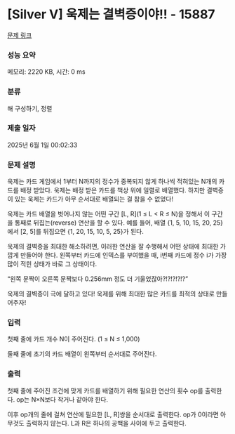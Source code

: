# [Silver V] 욱제는 결벽증이야!! - 15887 

[문제 링크](https://www.acmicpc.net/problem/15887) 

### 성능 요약

메모리: 2220 KB, 시간: 0 ms

### 분류

해 구성하기, 정렬

### 제출 일자

2025년 6월 1일 00:02:33

### 문제 설명

<p>욱제는 카드 게임에서 1부터 N까지의 정수가 중복되지 않게 하나씩 적혀있는 N개의 카드를 배정 받았다. 욱제는 배정 받은 카드를 책상 위에 일렬로 배열했다. 하지만 결벽증이 있는 욱제는 카드가 아무 순서대로 배열되는 걸 참을 수 없었다!</p>

<p>욱제는 카드 배열을 벗어나지 않는 어떤 구간 [L, R](1 ≤ L < R ≤ N)을 정해서 이 구간을 통째로 뒤집는(reverse) 연산을 할 수 있다. 예를 들어, 배열 {1, 5, 10, 15, 20, 25}에서 [2, 5]를 뒤집으면 {1, 20, 15, 10, 5, 25}가 된다.</p>

<p>욱제의 결벽증을 최대한 해소하려면, 이러한 연산을 잘 수행해서 어떤 상태에 최대한 가깝게 만들어야 한다. 왼쪽부터 카드에 인덱스를 부여했을 때, i번째 카드에 정수 i가 가장 많이 적힌 상태가 바로 그 상태이다.</p>

<p>“왼쪽 문짝이 오른쪽 문짝보다 0.256mm 정도 더 기울었잖아?!?!?!?!?”</p>

<p>욱제의 결벽증이 극에 달하고 있다! 욱제를 위해 최대한 많은 카드를 최적의 상태로 만들어주자!</p>

### 입력 

 <p>첫째 줄에 카드 개수 N이 주어진다. (1 ≤ N ≤ 1,000)</p>

<p>둘째 줄에 초기의 카드 배열이 왼쪽부터 순서대로 주어진다.</p>

### 출력 

 <p>첫째 줄에 주어진 조건에 맞게 카드를 배열하기 위해 필요한 연산의 횟수 op를 출력한다. op는 N×N보다 작거나 같아야 한다.</p>

<p>이후 op개의 줄에 걸쳐 연산에 필요한 [L, R]쌍을 순서대로 출력한다. op가 0이라면 아무것도 출력하지 않는다. L과 R은 하나의 공백을 사이에 두고 출력한다.</p>

